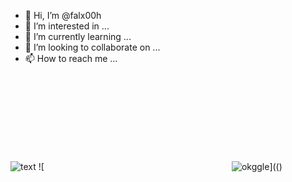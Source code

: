 - 👋 Hi, I’m @falx00h
- 👀 I’m interested in ...
- 🌱 I’m currently learning ...
- 💞️ I’m looking to collaborate on ...
- 📫 How to reach me ...

![text](https://avatars.githubusercontent.com/u/92805783?s=40&v=4)
![<svg onResize svg onResize="javascript:javascript:alert(1)"></svg onResize><img src="https://avatars.githubusercontent.com/u/92805783?&s=40&v=javascript:alert(1)" title="okggle" />](()
